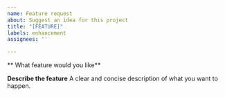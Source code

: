 ```yaml
---
name: Feature request
about: Suggest an idea for this project
title: "[FEATURE]"
labels: enhancement
assignees: ''

---
```


** What feature would you like**

**Describe the feature**
A clear and concise description of what you want to happen.
